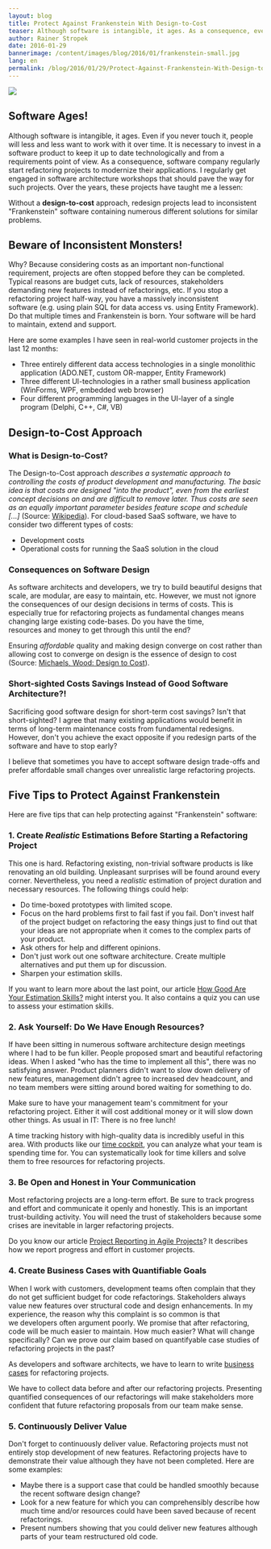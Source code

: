 ```yaml
---
layout: blog
title: Protect Against Frankenstein With Design-to-Cost
teaser: Although software is intangible, it ages. As a consequence, every software company will at some point need to make significant investments to redesign and modernize existing applications. In such projects, costs and available resources are important for design decisions. Without a design-to-cost approach, redesign projects often are stopped before they are finished. Frankenstein software is the result. Read more about how to use the design-to-cost approach to protect against Frankenstein.
author: Rainer Stropek
date: 2016-01-29
bannerimage: /content/images/blog/2016/01/frankenstein-small.jpg
lang: en
permalink: /blog/2016/01/29/Protect-Against-Frankenstein-With-Design-to-Cost
---
```


<p>
  <img src="{{site.baseurl}}/content/images/blog/2016/01/frankenstein.jpg" />
</p><h2>Software Ages!</h2><p>Although software is intangible, it ages. Even if you never touch it, people will less and less want to work with it over time. It is necessary to invest in a software product to keep it up to date technologically and from a requirements point of view. As a consequence, software company regularly start refactoring projects to modernize their applications. I regularly get engaged in software architecture workshops that should pave the way for such projects. Over the years, these projects have taught me a lessen:</p><p class="showcase">Without a <strong>design-to-cost</strong> approach, redesign projects lead to inconsistent "Frankenstein" software containing numerous different solutions for similar problems.</p><h2>Beware of Inconsistent Monsters!</h2><p>Why? Because considering costs as an important non-functional requirement, projects are often stopped before they can be completed. Typical reasons are budget cuts, lack of resources, stakeholders demanding new features instead of refactorings, etc. If you stop a refactoring project half-way, you have a massively inconsistent software (e.g. using plain SQL for data access vs. using Entity Framework). Do that multiple times and Frankenstein is born. Your software will be hard to maintain, extend and support.</p><p>Here are some examples I have seen in real-world customer projects in the last 12 months:</p><ul>
  <li>Three entirely different data access technologies in a single monolithic application (ADO.NET, custom OR-mapper, Entity Framework)</li>
  <li>Three different UI-technologies in a rather small business application (WinForms, WPF, embedded web browser)</li>
  <li>Four different programming languages in the UI-layer of a single program (Delphi, C++, C#, VB)</li>
</ul><h2>Design-to-Cost Approach
<br /></h2><h3>What is Design-to-Cost?</h3><p>The Design-to-Cost approach <em>describes a systematic approach to controlling the costs of product development and manufacturing. The basic idea is that costs are designed "into the product", even from the earliest concept decisions on and are difficult to remove later. Thus costs are seen as an equally important parameter besides feature scope and schedule [...]</em> (Source: <a href="https://en.wikipedia.org/wiki/Design-to-cost" target="_blank">Wikipedia</a>). For cloud-based SaaS software, we have to consider two different types of costs:</p><ul>
  <li>Development costs</li>
  <li>Operational costs for running the SaaS solution in the cloud
<br /></li>
</ul><h3>Consequences on Software Design</h3><p>As software architects and developers, we try to build beautiful designs that scale, are modular, are easy to maintain, etc. However, we must not ignore the consequences of our design decisions in terms of costs. This is especially true for refactoring projects as fundamental changes means changing large existing code-bases. Do you have the time, resources and money to get through this until the end?</p><p class="showcase">Ensuring <em>affordable</em> quality and making design converge on cost rather than allowing cost to converge on design is the essence of design to cost (Source: <a href="https://books.google.at/books?id=XXIJTb7P2koC&amp;lpg=PP1&amp;dq=design%20to%20cost&amp;hl=de&amp;pg=PR17#v=onepage&amp;q=design%20to%20cost&amp;f=false" target="_blank">Michaels, Wood: Design to Cost</a>).</p><h3>Short-sighted Costs Savings Instead of Good Software Architecture?!</h3><p>Sacrificing good software design for short-term cost savings? Isn't that short-sighted? I agree that many existing applications would benefit in terms of long-term maintenance costs from fundamental redesigns. However, don't you achieve the exact opposite if you redesign parts of the software and have to stop early?</p><p class="showcase">I believe that sometimes you have to accept software design trade-offs and prefer affordable small changes over unrealistic large refactoring projects.</p><h2>Five Tips to Protect Against Frankenstein
<br /></h2><p>Here are five tips that can help protecting against "Frankenstein" software:</p><h3>1. Create <em>Realistic</em> Estimations Before Starting a Refactoring Project</h3><p>This one is hard. Refactoring existing, non-trivial software products is like renovating an old building. Unpleasant surprises will be found around every corner. Nevertheless, you need a <em>realistic</em> estimation of project duration and necessary resources. The following things could help:</p><ul>
  <li>Do time-boxed prototypes with limited scope.</li>
  <li>Focus on the hard problems first to fail fast if you fail. Don't invest half of the project budget on refactoring the easy things just to find out that your ideas are not appropriate when it comes to the complex parts of your product.</li>
  <li>Ask others for help and different opinions.</li>
  <li>Don't just work out one software architecture. Create multiple alternatives and put them up for discussion.</li>
  <li>Sharpen your estimation skills.</li>
</ul><p class="showcase">If you want to learn more about the last point, our article <a href="~/blog/2013/07/19/How-Good-Are-Your-Estimation-Skills" target="_blank">How Good Are Your Estimation Skills?</a> might interst you. It also contains a quiz you can use to assess your estimation skills.<br /></p><h3>2. Ask Yourself: Do We Have Enough Resources?</h3><p>If have been sitting in numerous software architecture design meetings where I had to be fun killer. People proposed smart and beautiful refactoring ideas. When I asked "who has the time to implement all this", there was no satisfying answer. Product planners didn't want to slow down delivery of new features, management didn't agree to increased dev headcount, and no team members were sitting around bored waiting for something to do.<br /></p><p class="showcase">Make sure to have your management team's commitment for your refactoring project. Either it will cost additional money or it will slow down other things. As usual in IT: There is no free lunch!</p><p>A time tracking history with high-quality data is incredibly useful in this area. With products like our <a href="http://www.timecockpit.com" target="_blank">time cockpit</a>, you can analyze what your team is spending time for. You can systematically look for time killers and solve them to free resources for refactoring projects.<br /></p><h3>3. Be Open and Honest in Your Communication</h3><p>Most refactoring projects are a long-term effort. Be sure to track progress and effort and communicate it openly and honestly. This is an important trust-building activity. You will need the trust of stakeholders because some crises are inevitable in larger refactoring projects.</p><p class="showcase">Do you know our article <a href="~/blog/2013/08/30/Project-Reporting-in-Agile-Projects" target="_blank">Project Reporting in Agile Projects</a>? It describes how we report progress and effort in customer projects.</p><h3>4. Create Business Cases with Quantifiable Goals
<br /></h3><p>When I work with customers, development teams often complain that they do not get sufficient budget for code refactorings. Stakeholders always value new features over structural code and design enhancements. In my experience, the reason why this complaint is so common is that we developers often argument poorly. We promise that after refactoring, code will be much easier to maintain. How much easier? What will change specifically? Can we prove our claim based on quantifyable case studies of refactoring projects in the past?</p><p class="showcase">As developers and software architects, we have to learn to write <a href="https://en.wikipedia.org/wiki/Business_case" target="_blank">business cases</a> for refactoring projects.</p><p>We have to collect data before and after our refactoring projects. Presenting quantified consequences of our refactorings will make stakeholders more confident that future refactoring proposals from our team make sense.</p><h3>5. Continuously Deliver Value</h3><p>Don't forget to continuously deliver value. Refactoring projects must not entirely stop development of new features. Refactoring projects have to demonstrate their value although they have not been completed. Here are some examples:<br /></p><ul>
  <li>Maybe there is a support case that could be handled smoothly because the recent software design change?</li>
  <li>Look for a new feature for which you can comprehensibly describe how much time and/or resources could have been saved because of recent refactorings.</li>
  <li>Present numbers showing that you could deliver new features although parts of your team restructured old code.</li>
</ul><br />